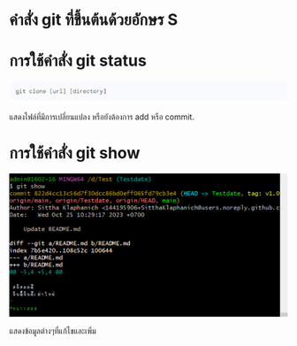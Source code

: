 # คำสั่ง git ที่ขึ้นต้นด้วยอักษร S

# การใช้คำสั่ง git status

![Alt text](image-11.png)

แสดงไฟล์ที่มีการเปลี่ยนแปลง หรือยังต้องการ add หรือ commit.

# การใช้คำสั่ง git show 

![Alt text](image-18.png)

แสดงข้อมูลต่างๆที่แก้ไขและเพิ่ม